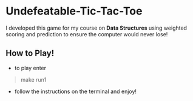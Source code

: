 # Undefeatable-Tic-Tac-Toe

I developed this game for my course on **Data Structures** using weighted scoring and prediction to ensure the computer would never lose!


## How to Play!

- to play enter 
> make run1

- follow the instructions on the terminal and enjoy!
